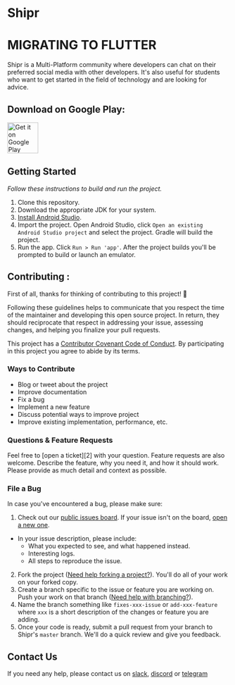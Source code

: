 # Shipr

# MIGRATING TO FLUTTER

Shipr is a Multi-Platform community where developers can chat on their 
preferred social media with other developers. It's also useful for 
students who want to get started in the field of technology and are 
looking for advice.

## Download on Google Play:

<a href="https://play.google.com/store/apps/details?id=tech.shipr.social"><img src="https://play.google.com/intl/en_us/badges/images/generic/en-play-badge.png" alt="Get it on Google Play" height="70"/></a>


## Getting Started

_Follow these instructions to build and run the project._

1. Clone this repository.
2. Download the appropriate JDK for your system.
3. [Install Android 
Studio](https://developer.android.com/sdk/index.html).
4. Import the project. Open Android Studio, click `Open an existing 
Android Studio project` and select the project. Gradle will build the 
project.
5. Run the app. Click `Run > Run 'app'`. After the project builds you'll 
be prompted to build or launch an emulator.


## Contributing :

First of all, thanks for thinking of contributing to this project! 👏

Following these guidelines helps to communicate that you respect the time of the maintainer and developing this open
source project. In return, they should reciprocate that respect in addressing your issue, assessing changes, and helping
you finalize your pull requests.

This project has a [Contributor Covenant Code of Conduct](./CODE_OF_CONDUCT.md). By participating in this project you
agree to abide by its terms.

### Ways to Contribute

- Blog or tweet about the project
- Improve documentation
- Fix a bug
- Implement a new feature
- Discuss potential ways to improve project
- Improve existing implementation, performance, etc.

### Questions & Feature Requests

Feel free to [open a ticket][2] with your question. Feature requests are
also welcome. Describe the feature, why you need it, and how it should work. Please provide as much detail and context
as possible.

### File a Bug

In case you've encountered a bug, please make sure:

1. Check out our [public issues board][0]. If your issue isn't on the board, [open a new one][1].
- In your issue description, please include:
  - What you expected to see, and what happened instead.
  - Interesting logs.
  - All steps to reproduce the issue.
2. Fork the project ([Need help forking a project?][3]). You'll do all of your work on your forked copy.
3. Create a branch specific to the issue or feature you are working on. Push your work on that branch ([Need help with branching?][4]).
4. Name the branch something like `fixes-xxx-issue` or `add-xxx-feature` where `xxx` is a short description of the changes or feature you are adding.
5. Once your code is ready, submit a pull request from your branch to Shipr's `master` branch. We'll do a quick review and give you feedback.

## Contact Us

If you need any help, please contact us on [slack][5], [discord][6] or [telegram][7]

[0]: https://github.com/Shipr-Hub/Shipr-Social-Android/issues
[1]: https://github.com/Shipr-Hub/Shipr-Social-Android/issues/new
[3]: https://help.github.com/articles/fork-a-repo/
[4]: https://github.com/Kunena/Kunena-Forum/wiki/Create-a-new-branch-with-git-and-manage-branches
[5]: https://communityinviter.com/apps/makertoolbox/shipr
[6]: http://discord.gg/x28KKWG
[7]: https://t.me/ShiprHub
